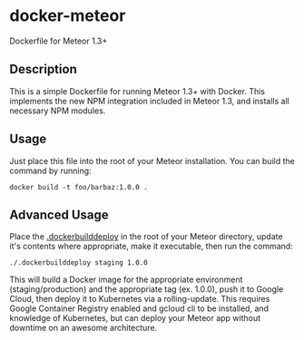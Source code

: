 # docker-meteor
Dockerfile for Meteor 1.3+


## Description
This is a simple Dockerfile for running Meteor 1.3+ with Docker. This implements the new NPM integration included in Meteor 1.3, and installs all necessary NPM modules.

## Usage
Just place this file into the root of your Meteor installation. You can build the command by running:

```
docker build -t foo/barbaz:1.0.0 .
```

## Advanced Usage
Place the [.dockerbuilddeploy](https://github.com/markoshust/docker-meteor/blob/master/.dockerbuilddeploy) in the root of your Meteor directory, update it's contents where appropriate, make it executable, then run the command:

```
./.dockerbuilddeploy staging 1.0.0
```

This will build a Docker image for the appropriate environment (staging/production) and the appropriate tag (ex. 1.0.0), push it to Google Cloud, then deploy it to Kubernetes via a rolling-update. This requires Google Container Registry enabled and gcloud cli to be installed, and knowledge of Kubernetes, but can deploy your Meteor app without downtime on an awesome architecture.
